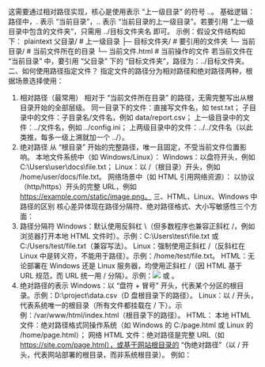 这需要通过相对路径实现，核心是使用表示 “上一级目录” 的符号 ..。
基础逻辑：路径中，. 表示 “当前目录”，.. 表示 “当前目录的上一级目录”。若要引用 “上一级目录中包含的文件夹”，只需用 ../目标文件夹名 即可。
示例：假设文件结构如下：
plaintext
父目录/          # 上一级目录
├─ 目标文件夹/    # 要引用的文件夹
└─ 当前目录/      # 当前文件所在的目录
   └─ 当前文件.html  # 当前操作的文件
若当前文件在 “当前目录” 中，要引用 “父目录” 下的 “目标文件夹”，路径为：../目标文件夹。
二、如何使用路径指定文件？
指定文件的路径分为相对路径和绝对路径两种，根据场景选择使用：
1. 相对路径（最常用）
相对于 “当前文件所在目录” 的路径，无需完整写出从根目录开始的全部层级。
同一目录下的文件：直接写文件名，如 test.txt；
子目录中的文件：子目录名/文件名，例如 data/report.csv；
上一级目录中的文件：../文件名，例如 ../config.ini；
上两级目录中的文件：../../文件名（以此类推，每多一级上溯就加一个 ../）。
2. 绝对路径
从 “根目录” 开始的完整路径，唯一且固定，不受当前文件位置影响。
本地文件系统中（如 Windows/Linux）：
Windows：以盘符开头，例如 C:\Users\user\docs\file.txt；
Linux：以 /（根目录）开头，例如 /home/user/docs/file.txt。
网络场景中（如 HTML 引用网络资源）：
以协议（http/https）开头的完整 URL，例如 https://example.com/static/image.png。
三、HTML、Linux、Windows 中路径的区别
核心差异体现在路径分隔符、绝对路径格式、大小写敏感性三个方面：
1. 路径分隔符
Windows：默认使用反斜杠 \（但多数程序也兼容正斜杠 /，例如浏览器打开本地 HTML 文件时）。示例：C:\Users\test\file.txt 或 C:/Users/test/file.txt（兼容写法）。
Linux：强制使用正斜杠 /（反斜杠在 Linux 中是转义符，不能用于路径）。示例：/home/test/file.txt。
HTML：无论部署在 Windows 还是 Linux 服务器，均使用正斜杠 /（因 HTML 基于 URL 规范，而 URL 统一用 / 分隔）。示例：<img src="images/pic.jpg"> 或 <link href="/css/style.css">。
2. 绝对路径的表示
Windows：以 “盘符 + 冒号” 开头，代表某个分区的根目录。示例：D:\project\data.csv（D 盘根目录下的路径）。
Linux：以 / 开头，代表系统唯一的根目录（所有文件都挂载在 / 下）。示例：/var/www/html/index.html（根目录下的路径）。
HTML：
本地 HTML 文件：绝对路径格式同操作系统（如 Windows 的 C:/page.html 或 Linux 的 /home/page.html）；
网络 HTML 文件：绝对路径是完整 URL（如 https://site.com/page.html），或基于网站根目录的 “伪绝对路径”（以 / 开头，代表网站部署的根目录，而非系统根目录）。
例如：<script src="/js/main.js"> 中的 / 指网站根目录（如 Linux 服务器的 /var/www/html/ 或 Windows 服务器的 C:\inetpub\wwwroot\），而非系统的 / 或 C:\。
3. 大小写敏感性
Windows：路径默认不区分大小写（File.txt 和 file.txt 视为同一文件）。
Linux：路径严格区分大小写（File.txt 和 file.txt 是两个不同文件）。
HTML：取决于部署的服务器系统：
若服务器是 Linux，路径区分大小写；
若服务器是 Windows，路径不区分大小写。
总结
引用上一级目录的文件夹：用相对路径 ../目标文件夹；
指定文件：根据场景选择相对路径（灵活）或绝对路径（固定）；
差异核心：分隔符（\ vs /）、绝对路径格式（盘符 vs 根目录 / vs URL）、大小写敏感性（Windows 不敏感，Linux 敏感，HTML 取决于服务器）。

